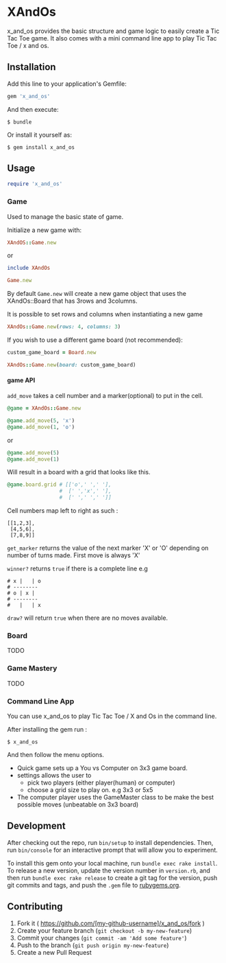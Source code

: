 # XAndOs

x_and_os provides the basic structure and game logic to easily create a Tic Tac Toe game.
It also comes with a mini command line app to play Tic Tac Toe / x and os. 

## Installation

Add this line to your application's Gemfile:

```ruby
gem 'x_and_os'
```

And then execute:

    $ bundle

Or install it yourself as:

    $ gem install x_and_os

## Usage

```ruby
require 'x_and_os'
```

### Game
Used to manage the basic state of game.

Initialize a new game with:

```ruby
XAndOS::Game.new
```
or

```ruby
include XAndOs

Game.new

```
By default `Game.new` will create a new game object that uses the XAndOs::Board that has 3rows and 3columns.

It is possible to set rows and columns
when instantiating a new game

```ruby
XAndOs::Game.new(rows: 4, columns: 3)

```

If you wish to use a different game board (not recommended):

```ruby
custom_game_board = Board.new

XAndOs::Game.new(board: custom_game_board)
```

#### game API

`add_move` takes a cell number and a marker(optional) to put in the cell.

```ruby
@game = XAndOs::Game.new

@game.add_move(5, 'x') 
@game.add_move(1, 'o') 
```
or

```ruby
@game.add_move(5) 
@game.add_move(1) 

```
Will result in a board with a grid that looks like this.

```ruby
@game.board.grid # [['o',' ',' '],
                 #  [' ','x',' '],
                 #  [' ',' ',' ']]
```

Cell numbers map left to right as such :
```
[[1,2,3],
 [4,5,6],
 [7,8,9]]
```


`get_marker` returns the value of the next marker 'X' or 'O' depending on number of turns made. First move is always 'X'

`winner?` returns `true` if there is a complete line e.g

```
# x |   | o
# -------- 
# o | x |  
# -------- 
#   |   | x 
```


`draw?` will return `true` when there are no moves available.


### Board
  TODO
### Game Mastery
  TODO

### Command Line App
You can use x_and_os to play Tic Tac Toe / X and Os in the command line.

After installing the gem run :

    $ x_and_os

And then follow the menu options.

- Quick game sets up a You vs Computer on 3x3 game board.
- settings allows the user to 
  - pick two players (either player(human) or computer)
  - choose a grid size to play on. e.g 3x3 or 5x5 
- The computer player uses the GameMaster class to be make the best possible moves (unbeatable on 3x3 board)

## Development

After checking out the repo, run `bin/setup` to install dependencies. Then, run `bin/console` for an interactive prompt that will allow you to experiment.

To install this gem onto your local machine, run `bundle exec rake install`. To release a new version, update the version number in `version.rb`, and then run `bundle exec rake release` to create a git tag for the version, push git commits and tags, and push the `.gem` file to [rubygems.org](https://rubygems.org).

## Contributing

1. Fork it ( https://github.com/[my-github-username]/x_and_os/fork )
2. Create your feature branch (`git checkout -b my-new-feature`)
3. Commit your changes (`git commit -am 'Add some feature'`)
4. Push to the branch (`git push origin my-new-feature`)
5. Create a new Pull Request
